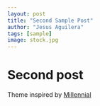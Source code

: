 ```yaml
---
layout: post
title: "Second Sample Post"
author: "Jesus Aguilera"
tags: [sample]
image: stock.jpg
---
```


# Second post

Theme inspired by [Millennial](https://github.com/LeNPaul/Millennial)
